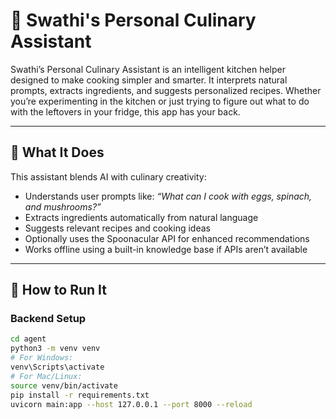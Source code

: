 # 🍳 Swathi's Personal Culinary Assistant

Swathi’s Personal Culinary Assistant is an intelligent kitchen helper designed to make cooking simpler and smarter. It interprets natural prompts, extracts ingredients, and suggests personalized recipes. Whether you’re experimenting in the kitchen or just trying to figure out what to do with the leftovers in your fridge, this app has your back.

---

## 🧠 What It Does

This assistant blends AI with culinary creativity:
- Understands user prompts like: *“What can I cook with eggs, spinach, and mushrooms?”*
- Extracts ingredients automatically from natural language
- Suggests relevant recipes and cooking ideas
- Optionally uses the Spoonacular API for enhanced recommendations
- Works offline using a built-in knowledge base if APIs aren’t available

---

## 🔧 How to Run It

### Backend Setup

```bash
cd agent
python3 -m venv venv
# For Windows:
venv\Scripts\activate
# For Mac/Linux:
source venv/bin/activate
pip install -r requirements.txt
uvicorn main:app --host 127.0.0.1 --port 8000 --reload
